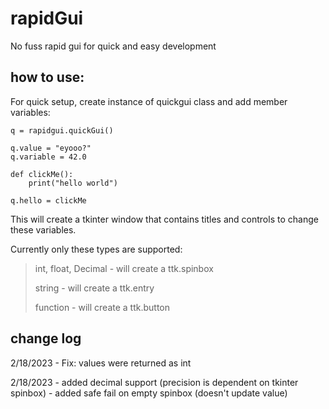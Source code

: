 # rapidGui

No fuss rapid gui for quick and easy development

## how to use:

For quick setup, create instance of quickgui class and add member variables:

    q = rapidgui.quickGui()
    
    q.value = "eyooo?"
    q.variable = 42.0

    def clickMe():
        print("hello world")

    q.hello = clickMe

This will create a tkinter window that contains titles and controls to change these variables.

Currently only these types are supported:

> int, float, Decimal - will create a ttk.spinbox
>
> string - will create a ttk.entry
>
> function - will create a ttk.button

## change log

2/18/2023 - Fix: values were returned as int

2/18/2023 - added decimal support (precision is dependent on tkinter spinbox)
          - added safe fail on empty spinbox (doesn't update value)